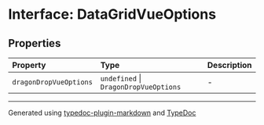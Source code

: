 # Interface: DataGridVueOptions

## Properties

| Property | Type | Description |
| :------ | :------ | :------ |
| `dragonDropVueOptions` | `undefined` \| `DragonDropVueOptions` | - |

***

Generated using [typedoc-plugin-markdown](https://www.npmjs.com/package/typedoc-plugin-markdown) and [TypeDoc](https://typedoc.org/)
